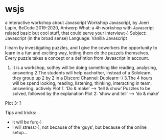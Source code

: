 # wsjs
a interactive workshop about Javascript 
Workshop Javascript, by Joeri Lapin, BeCode 2019-2020, Antwerp
What: a 4h workshop with Javascript related basic but cool stuff, that could serve your interview;-)
Subject: Javascript (in the broad sense)
Language: Vanilla Javascript

I learn by investigating puzzles, and I give the coworkers the opportunity to learn in a fun and exciting
way, letting them do the puzzels themselves.
Every puzzle takes a concept or a defintion from Javascript in account.
1. It is a workshop, sothey will be doing something like reading, analysing, answering
2.The students will help eachother, instead of a Sololearn, they group up 2 by 2 in a Discord Channel:
Duolearn:-)
3.The 4 hours will be spend looking, reading, listening, thinking, interacting in team, answering: actively
Plot 1:
‘Do & make’ --> ‘tell & show’
Puzzles to be solved, followed by the explanation
Plot 2:
‘show and tell’ --> ‘do & make’

Plot 3:
?

Tips and tricks:
- it will be fun;-)
- I will stress:-), not because of the ‘guys’, but because of the online setup...
